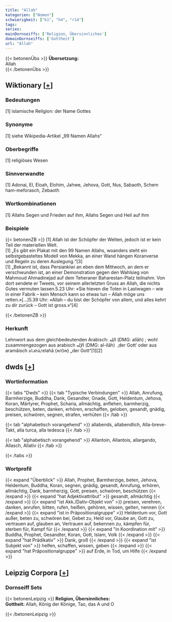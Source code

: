 ```yaml
---
title: "Allah"
kategorien: ["Nomen"]
schwierigkeit: ["k1", "h4", "r14"]
tags:
series:
mainDornseiffs: ['Religion, Übersinnliches']
domainDornseiffs: ['Gottheit']
url: "Allah"
---
```


{{< betonenÜbs >}}
**Übersetzung:**  
Allah  
{{< /betonenÜbs >}}

## Wiktionary [[+](https://de.wiktionary.org/wiki/Allah)]

### Bedeutungen
[1] islamische Religion: der Name Gottes  

### Synonyme
[1] siehe Wikipedia-Artikel „99 Namen Allahs“  

### Oberbegriffe
[1] religiöses Wesen  

### Sinnverwandte
[1] Adonai, El, Eloah, Elohim, Jahwe, Jehova, Gott, Nus, Sabaoth, Schem ham-meforasch, Zebaoth  

### Wortkombinationen
[1] Allahs Segen und Frieden auf ihm, Allahs Segen und Heil auf ihm  

### Beispiele
{{< betonenZB >}}
[1] Allah ist der Schöpfer der Welten, jedoch ist er kein Teil der materiellen Welt.  
[1] „Es gibt ein Plakat mit den 99 Namen Allahs, woanders steht ein selbstgebasteltes Modell von Mekka, an einer Wand hängen Koranverse und Regeln zu deren Auslegung.“[3]  
[1] „Bekannt ist, dass Persiankiwi an eben dem Mittwoch, an dem er verschwunden ist, an einer Demonstration gegen den Wahlsieg von Mahmoud Ahmadinejad auf dem Teheraner Baharestan-Platz teilnahm. Von dort sendete er Tweets, vor seinem allerletzten Gruss an Allah, die nichts Gutes vermuten lassen.5.23 Uhr: «Sie hieven die Toten in Lastwagen – wie in einer Fabrik – kein Mensch kann so etwas tun – Allah möge uns retten.»[…]5.39 Uhr: «Allah – du bist der Schöpfer von allem, und alles kehrt zu dir zurück – Gott ist gross.»“[4]  

{{< /betonenZB >}}
### Herkunft
Lehnwort aus dem gleichbedeutenden Arabisch: الله‎ (DMG: allāh) ; wohl zusammengezogen aus arabisch الإله‎ (DMG: al-ilāh)  ‚der Gott‘ oder aus aramäisch `alahā/`elahā (אלהא) „der Gott“[1][2]  



## dwds [[+](https://www.dwds.de/wb/Allah)]

### Wortinformation
{{< tabs "Dwds" >}}
{{< tab "Typische Verbindungen" >}}
Allah, Anrufung, Barmherzige, Buddha, Dank, Gesandter, Gnade, Gott, Heldentum, Jehova, Koran, Märtyrer, Prophet, Scharia, allmächtig, anflehen, barmherzig, beschützen, beten, danken, erhören, erschaffen, geloben, gesandt, gnädig, preisen, schwören, segnen, strafen, verhüten
{{< /tab >}}

{{< tab "alphabetisch vorangehend" >}}
allabends, allabendlich, Alla-breve-Takt, alla turca, alla tedesca
{{< /tab >}}

{{< tab "alphabetisch vorangehend" >}}
Allantoin, Allantois, allargando, Allasch, Allativ
{{< /tab >}}

{{< /tabs >}}

### Wortprofil
{{< expand "Überblick" >}} Allah, Prophet, Barmherzige, beten, Jehova, Heldentum, Buddha, Koran, segnen, gnädig, gesandt, Anrufung, erhören, allmächtig, Dank, barmherzig, Gott, preisen, schwören, beschützen {{< /expand >}}
{{< expand "hat Adjektivattribut" >}} gesandt, allmächtig {{< /expand >}}
{{< expand "ist Akk./Dativ-Objekt von" >}} preisen, verehren, danken, anrufen, bitten, rufen, heißen, gehören, wissen, gelten, nennen {{< /expand >}}
{{< expand "ist in Präpositionalgruppe" >}} Heldentum vor, Gott außer, beten zu, schwören bei, Gebet zu, Held vor, Glaube an, Gott zu, vertrauen auf, glauben an, Vertrauen auf, bekennen zu, kämpfen für, sterben für, Kampf für {{< /expand >}}
{{< expand "in Koordination mit" >}} Buddha, Prophet, Gesandter, Koran, Gott, Islam, Volk {{< /expand >}}
{{< expand "hat Prädikativ" >}} Dank, groß {{< /expand >}}
{{< expand "ist Subjekt von" >}} helfen, schaffen, wissen, geben {{< /expand >}}
{{< expand "hat Präpositionalgruppe" >}} auf Erde, in Tod, um Hilfe {{< /expand >}}

## Leipzig Corpora [[+](https://corpora.uni-leipzig.de/en/res?word=Allah&corpusId=deu_newscrawl-public_2018)]

### Dornseiff Sets
{{< betonenLeipzig >}}
**Religion, Übersinnliches:**  
**Gottheit:** Allah, König der Könige, Tao, das A und O  

{{< /betonenLeipzig >}}

